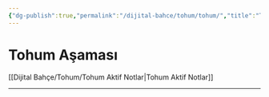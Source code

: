 ```yaml
---
{"dg-publish":true,"permalink":"/dijital-bahce/tohum/tohum/","title":"Tohum","noteIcon":"","created":"2025-03-11T14:04:52.612+03:00","updated":"2025-03-11T14:10:54.246+03:00"}
---
```



# Tohum Aşaması

[[Dijital Bahçe/Tohum/Tohum Aktif Notlar\|Tohum Aktif Notlar]]



---
